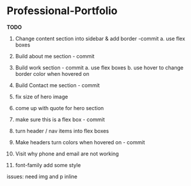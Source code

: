 # Professional-Portfolio

**TODO**

1. Change content section into sidebar & add border -commit
    a. use flex boxes


2. Build about me section - commit
3. Build work section - commit
    a. use flex boxes
    b. use hover to change border color when hovered on 
4. Build Contact me section - commit
5. fix size of hero image
6. come up with quote for hero section
7. make sure this is a flex box - commit
8. turn header / nav items into flex boxes
9. Make headers turn colors when hovered on - commit
10. Visit why phone and email are not working
11. font-family add some style

issues:
    need img and p inline